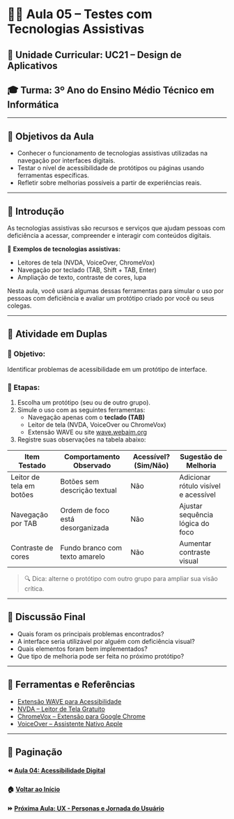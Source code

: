 # 👨‍🎓 Aula 05 – Testes com Tecnologias Assistivas

## 📘 Unidade Curricular: UC21 – Design de Aplicativos

## 🎓 Turma: 3º Ano do Ensino Médio Técnico em Informática

------

## 🎯 Objetivos da Aula

- Conhecer o funcionamento de tecnologias assistivas utilizadas na navegação por interfaces digitais.
- Testar o nível de acessibilidade de protótipos ou páginas usando ferramentas específicas.
- Refletir sobre melhorias possíveis a partir de experiências reais.

------

## 🧠 Introdução

As tecnologias assistivas são recursos e serviços que ajudam pessoas com deficiência a acessar, compreender e interagir com conteúdos digitais.

📌 **Exemplos de tecnologias assistivas:**

- Leitores de tela (NVDA, VoiceOver, ChromeVox)
- Navegação por teclado (TAB, Shift + TAB, Enter)
- Ampliação de texto, contraste de cores, lupa

Nesta aula, você usará algumas dessas ferramentas para simular o uso por pessoas com deficiência e avaliar um protótipo criado por você ou seus colegas.

------

## 🧪 Atividade em Duplas

### 🎯 Objetivo:

Identificar problemas de acessibilidade em um protótipo de interface.

### 👣 Etapas:

1. Escolha um protótipo (seu ou de outro grupo).
2. Simule o uso com as seguintes ferramentas:
   - Navegação apenas com o **teclado (TAB)**
   - Leitor de tela (NVDA, VoiceOver ou ChromeVox)
   - Extensão WAVE ou site [wave.webaim.org](https://wave.webaim.org/)
3. Registre suas observações na tabela abaixo:

| Item Testado             | Comportamento Observado          | Acessível? (Sim/Não) | Sugestão de Melhoria                 |
| ------------------------ | -------------------------------- | -------------------- | ------------------------------------ |
| Leitor de tela em botões | Botões sem descrição textual     | Não                  | Adicionar rótulo visível e acessível |
| Navegação por TAB        | Ordem de foco está desorganizada | Não                  | Ajustar sequência lógica do foco     |
| Contraste de cores       | Fundo branco com texto amarelo   | Não                  | Aumentar contraste visual            |

> 🔍 Dica: alterne o protótipo com outro grupo para ampliar sua visão crítica.

------

## 🤔 Discussão Final

- Quais foram os principais problemas encontrados?
- A interface seria utilizável por alguém com deficiência visual?
- Quais elementos foram bem implementados?
- Que tipo de melhoria pode ser feita no próximo protótipo?

------

## 🔗 Ferramentas e Referências

- [Extensão WAVE para Acessibilidade](https://wave.webaim.org/extension/)
- [NVDA – Leitor de Tela Gratuito](https://www.nvaccess.org/)
- [ChromeVox – Extensão para Google Chrome](https://chrome.google.com/webstore/detail/chromevox)
- [VoiceOver – Assistente Nativo Apple](https://support.apple.com/pt-br/guide/voiceover)

------

## 🧭 Paginação

#### ⏪ [Aula 04: Acessibilidade Digital](<./Aula 04: Acessibilidade Digital.md>)

#### 🏠 [Voltar ao Início](<../README.md>)

#### ⏩ [Próxima Aula: UX - Personas e Jornada do Usuário](<./Aula 06: UX - Personas e Jornada do Usuário.md>)